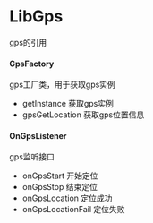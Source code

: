 # LibGps
 gps的引用

#### GpsFactory
gps工厂类，用于获取gps实例

* getInstance 获取gps实例
* gpsGetLocation 获取gps位置信息

#### OnGpsListener
gps监听接口

* onGpsStart 开始定位
* onGpsStop 结束定位
* onGpsLocation 定位成功
* onGpsLocationFail 定位失败
